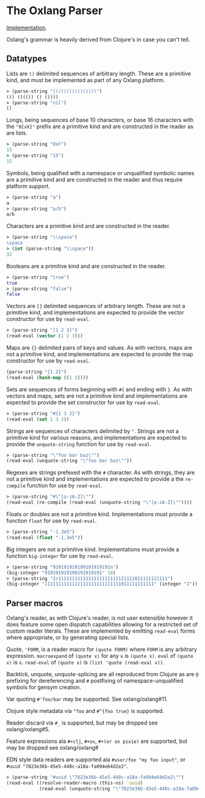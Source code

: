 # The Oxlang Parser

[Implementation](/resources/grammar/Oxlang.g4).

Oxlang's grammar is heavily derived from Clojure's in case you can't tell.

## Datatypes

Lists are `()` delimited sequences of arbitrary length. These are a
primitive kind, and must be implemented as part of any Oxlang
platform.

```Clojure
> (parse-string "(()(((())()())))")
(() (((()) () ())))
> (parse-string "nil")
()
```

Longs, being sequences of base 10 characters, or base 16 characters
with the `"0[xX]"` prefix are a primitive kind and are constructed in
the reader as are lists.

```Clojure
> (parse-string "0xF")
15
> (parse-string "15")
15
```

Symbols, being qualified with a namespace or unqualified symbolic
names are a primitive kind and are constructed in the reader and thus
require platform support.

```Clojure
> (parse-string "a")
a
> (parse-string "a/b")
a/b
```

Characters are a primitive kind and are constructed in the reader.

```Clojure
> (parse-string "\\space")
\space
> (int (parse-string "\\space"))
32
```

Booleans are a primitive kind and are constructed in the reader.

```Clojure
> (parse-string "true")
true
> (parse-string "false")
false
```

Vectors are `[]` delimited sequences of arbitrary length. These are
not a primitive kind, and implementations are expected to provide the
vector constructor for use by `read-eval`.

```Clojure
> (parse-string "[1 2 3]")
(read-eval (vector (1 2 3)))
```

Maps are `{}` delimited pairs of keys and values. As with vectors,
maps are not a primitive kind, and implementations are expected to
provide the map constructor for use by `read-eval`.

```Clojure
(parse-string "{1 2}")
(read-eval (hash-map ((1 2))))
```

Sets are sequences of forms beginning with `#{` and ending with
`}`. As with vectors and maps, sets are not a primitive kind and
implementations are expected to provide the set constructor for use by
`read-eval`.

```Clojure
> (parse-string "#{1 3 2}")
(read-eval (set 1 3 2))
```

Strings are sequences of characters delimited by `"`. Strings are not
a primitive kind for various reasons, and implementations are expected
to provide the `unquote-string` function for use by `read-eval`.

```Clojure
> (parse-string "\"foo bar baz\"")
(read-eval (unquote-string "\"foo bar baz\""))
```

Regexes are strings prefexed with the `#` character. As with strings,
they are not a primitive kind and implementations are expected to
provide a the `re-compile` function for use by `read-eval`.

```Clojure
> (parse-string "#\"[a-zA-Z]\"")
(read-eval (re-compile (read-eval (unquote-string "\"[a-zA-Z]\""))))
```

Floats or doubles are not a primitive kind. Implementations must
provide a function `float` for use by `read-eval`.

```Clojure
> (parse-string "-1.3e5")
(read-eval (float "-1.3e5"))
```

Big integers are not a primitive kind. Implementations must provide a
function `big-integer` for use by `read-eval`.

```Clojure
> (parse-string "919191919199191919191n")
(big-integer "919191919199191919191" 10)
> (parse-string "2r1111111111111111111111111111011111111111")
(big-integer "1111111111111111111111111111011111111111" (integer "2"))
```

## Parser macros

Oxlang's reader, as with Clojure's reader, is not user extensible
however it does feature some open dispatch capabilities allowing for a
restricted set of custom reader literals. These are implemented by
emitting `read-eval` forms where appropriate, or by generating special
lists.

Quote, `'FORM`, is a reader macro for `(quote FORM)` where `FORM` is
any arbitrary expression. `macroexpand` of `(quote x)` for any `x` is
`(quote x)`. `eval` of `(quote x)` is `x`. `read-eval` of
`(quote x)` is `(list 'quote (read-eval x))`.

Backtick, unquote, unquote-splicing are all reproduced from Clojure as
are `@` prefixing for dereferencing and `#` postfixing of
namespace-unqualified symbols for gensym creation.

Var quoting `#'foo/bar` may be supported. See oxlang/oxlang#11.

Clojure style metadata via `^foo` and `#^{foo true}` is supported.

Reader discard via `#_` is supported, but may be dropped see oxlang/oxlang#5.

Feature expressions ala `#+clj`, `#+ox`, `#+(or ox pixie)` are
supported, but may be dropped see oxlang/oxlang#

EDN style data readers are supported ala `#user/foo "my foo input"`,
or `#uuid "7823e36b-45e5-440c-a18a-fa094e64d2e2"`.

```Clojure
> (parse-string "#uuid \"7823e36b-45e5-440c-a18a-fa094e64d2e2\"")
(read-eval ((resolve-reader-macro (this-ns) 'uuid)
            (read-eval (unquote-string "\"7823e36b-45e5-440c-a18a-fa094e64d2e2\""))))
```
